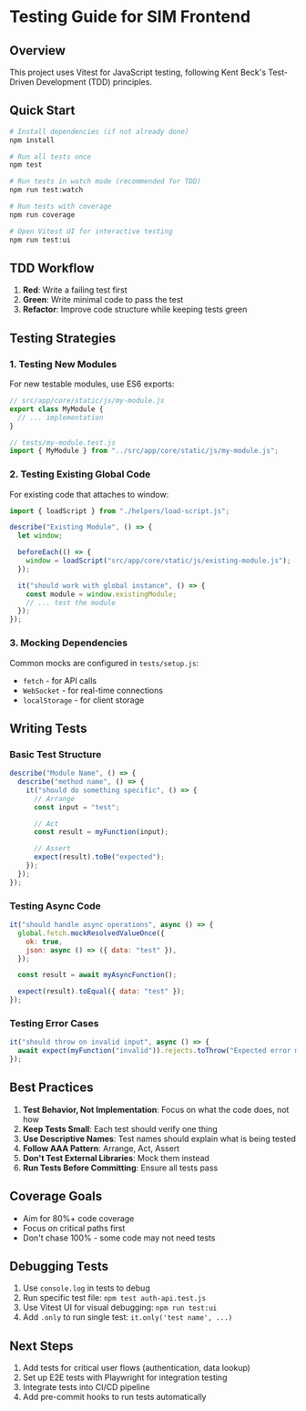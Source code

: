 # Testing Guide for SIM Frontend

## Overview

This project uses Vitest for JavaScript testing, following Kent Beck's Test-Driven Development (TDD) principles.

## Quick Start

```bash
# Install dependencies (if not already done)
npm install

# Run all tests once
npm test

# Run tests in watch mode (recommended for TDD)
npm run test:watch

# Run tests with coverage
npm run coverage

# Open Vitest UI for interactive testing
npm run test:ui
```

## TDD Workflow

1. **Red**: Write a failing test first
2. **Green**: Write minimal code to pass the test
3. **Refactor**: Improve code structure while keeping tests green

## Testing Strategies

### 1. Testing New Modules

For new testable modules, use ES6 exports:

```javascript
// src/app/core/static/js/my-module.js
export class MyModule {
  // ... implementation
}

// tests/my-module.test.js
import { MyModule } from "../src/app/core/static/js/my-module.js";
```

### 2. Testing Existing Global Code

For existing code that attaches to window:

```javascript
import { loadScript } from "./helpers/load-script.js";

describe("Existing Module", () => {
  let window;

  beforeEach(() => {
    window = loadScript("src/app/core/static/js/existing-module.js");
  });

  it("should work with global instance", () => {
    const module = window.existingModule;
    // ... test the module
  });
});
```

### 3. Mocking Dependencies

Common mocks are configured in `tests/setup.js`:

- `fetch` - for API calls
- `WebSocket` - for real-time connections
- `localStorage` - for client storage

## Writing Tests

### Basic Test Structure

```javascript
describe("Module Name", () => {
  describe("method name", () => {
    it("should do something specific", () => {
      // Arrange
      const input = "test";

      // Act
      const result = myFunction(input);

      // Assert
      expect(result).toBe("expected");
    });
  });
});
```

### Testing Async Code

```javascript
it("should handle async operations", async () => {
  global.fetch.mockResolvedValueOnce({
    ok: true,
    json: async () => ({ data: "test" }),
  });

  const result = await myAsyncFunction();

  expect(result).toEqual({ data: "test" });
});
```

### Testing Error Cases

```javascript
it("should throw on invalid input", async () => {
  await expect(myFunction("invalid")).rejects.toThrow("Expected error message");
});
```

## Best Practices

1. **Test Behavior, Not Implementation**: Focus on what the code does, not how
2. **Keep Tests Small**: Each test should verify one thing
3. **Use Descriptive Names**: Test names should explain what is being tested
4. **Follow AAA Pattern**: Arrange, Act, Assert
5. **Don't Test External Libraries**: Mock them instead
6. **Run Tests Before Committing**: Ensure all tests pass

## Coverage Goals

- Aim for 80%+ code coverage
- Focus on critical paths first
- Don't chase 100% - some code may not need tests

## Debugging Tests

1. Use `console.log` in tests to debug
2. Run specific test file: `npm test auth-api.test.js`
3. Use Vitest UI for visual debugging: `npm run test:ui`
4. Add `.only` to run single test: `it.only('test name', ...)`

## Next Steps

1. Add tests for critical user flows (authentication, data lookup)
2. Set up E2E tests with Playwright for integration testing
3. Integrate tests into CI/CD pipeline
4. Add pre-commit hooks to run tests automatically
